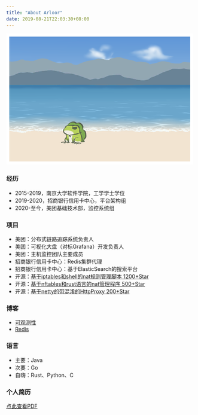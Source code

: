 ```yaml
---
title: "About Arloor"
date: 2019-08-21T22:03:30+08:00
---
```


![](/img/青蛙海.png)

### 经历
- 2015-2019，南京大学软件学院，工学学士学位
- 2019-2020，招商银行信用卡中心，平台架构组
- 2020-至今，美团基础技术部，监控系统组

### 项目

- 美团：分布式链路追踪系统负责人
- 美团：可视化大盘（对标Grafana）开发负责人
- 美团：主机监控团队主要成员
- 招商银行信用卡中心：Redis集群代理
- 招商银行信用卡中心：基于ElasticSearch的搜索平台
- 开源：[基于iptables和shell的nat规则管理脚本 1200+Star](https://github.com/arloor/iptablesUtils)
- 开源：[基于nftables和rust语言的nat管理程序 500+Star](https://github.com/arloor/nftables-nat-rust)
- 开源：[基于netty的带混淆的HttpProxy 200+Star](https://github.com/arloor/HttpProxy)

### 博客

- [可观测性](https://www.arloor.com/tags/%E5%8F%AF%E8%A7%82%E6%B5%8B%E6%80%A7/)
- [Redis](https://www.arloor.com/tags/redis/)

### 语言

- 主要：Java
- 次要：Go
- 自嗨：Rust、Python、C

### 个人简历

[点此查看PDF](/liuganghuan-resume.pdf)